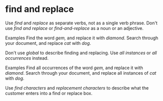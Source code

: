 # find and replace

Use *find* and *replace* as separate verbs, not as a single verb phrase. Don't use *find and replace* or *find-and-replace* as a noun or an adjective. 

Examples 
Find the word *gem,* and replace it with *diamond*.
Search through your document, and replace *cat* with *dog*.

Don't use *global* to describe finding and replacing. Use *all instances* or *all occurrences* instead. 

Examples
Find all occurrences of the word *gem,* and replace it with *diamond*. 
Search through your document, and replace all instances of *cat* with *dog*.

Use *find characters* and *replacement characters* to describe what the customer enters into a find or replace box.
